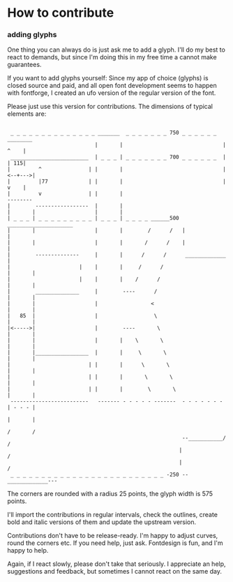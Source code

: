 # How to contribute

### adding glyphs

One thing you can always do is just ask me to add a glyph. I'll do my best to react to demands, but since I'm doing this in my free time a cannot make guarantees.

If you want to add glyphs yourself: Since my app of choice (glyphs) is closed source and paid, and all open font development seems to happen with fontforge, I created an ufo version of the regular version of the font.

Please just use this version for contributions. The dimensions of typical elements are:
```              

 _ _ _ _ _ _ _ _ _ _ _ _ _ _ _______  _ _ _ _ _ _ _ 750 _ _ _ _ _ _   ________
                            |       |                                |   ^    |
 _________________________  | _ _ _ | _ _ _ _ _ _ _ 700 _ _ _ _ _ _  |   | 115|
|         ^               | |       |                                |<--+--->| 
|         |77             | |       |                                |   v    |
|         v               | |       |                                 --------
|        -----------------  |       |
|       |                   |       |
| _ _ _ | _ _ _ _ _ _ _ _ _ | _ _ _ | _ _ _ _ ______500  _____________________ 
|       |                   |       |        /      /   |                     |  
|       |                   |       |       /      /    |                     |
|        --------------     |       |      /      /      _____________        |
|                      |    |       |     /      /                    |       |
|                      |    |       |    /      /                     |       |
|        ______________     |        ----      /                      |       |
|       |                   |                 <                       |       |
|   85  |                   |                  \                      |       |
|<----->|                   |        ----       \                     |       |
|       |                   |       |    \       \                    |       |
|       |_________________  |       |     \       \                   |       |
|                         | |       |      \       \                  |       |
|                         | |       |       \       \                 |       |
|                         | |       |        \       \                |       |
 -------------------------   ------- - - - - - -------  - - - - - - - | - - - |
                                                                      |       |
                                                                      /       /
                                                        --___________/       /
                                                       |                    /
                                                       |                   /
 _ _ _ _ _ _ _ _ _ _ _ _ _ _ _ _ _ _ _ _ _ _ _ _ _ -250 --_____________---

```

The corners are rounded with a radius 25 points, the glyph width is 575 points.

I'll import the contributions in regular intervals, check the outlines, create bold and italic versions of them and update the upstream version. 

Contributions don't have to be release-ready. I'm happy to adjust curves, round the corners etc. If you need help, just ask. Fontdesign is fun, and I'm happy to help.



Again, if I react slowly, please don't take that seriously. I appreciate an help, suggestions and feedback, but sometimes I cannot react on the same day. 